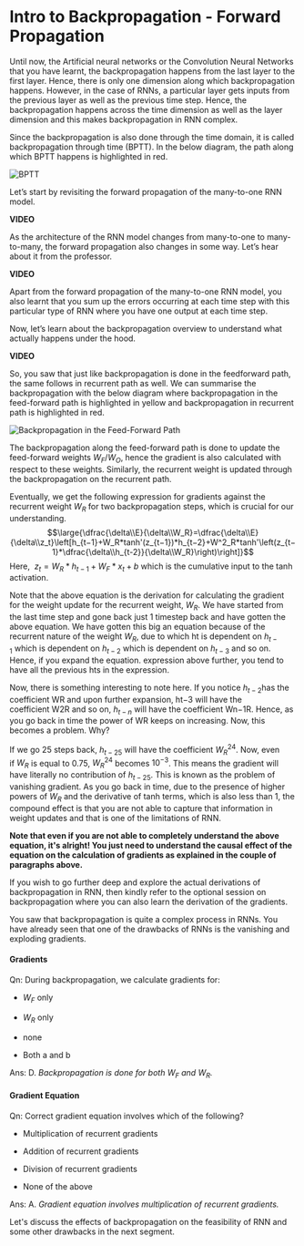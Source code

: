 # Intro to Backpropagation - Forward Propagation

Until now, the Artificial neural networks or the Convolution Neural Networks that you have learnt, the backpropagation happens from the last layer to the first layer. Hence, there is only one dimension along which backpropagation happens. However, in the case of RNNs, a particular layer gets inputs from the previous layer as well as the previous time step. Hence, the backpropagation happens across the time dimension as well as the layer dimension and this makes backpropagation in RNN complex.

Since the backpropagation is also done through the time domain, it is called backpropagation through time (BPTT). In the below diagram, the path along which BPTT happens is highlighted in red.

![BPTT](https://i.ibb.co/K2Xyhm7/BPTT.png)

Let’s start by revisiting the forward propagation of the many-to-one RNN model.

**VIDEO**

As the architecture of the RNN model changes from many-to-one to many-to-many, the forward propagation also changes in some way. Let’s hear about it from the professor.

**VIDEO**

Apart from the forward propagation of the many-to-one RNN model, you also learnt that you sum up the errors occurring at each time step with this particular type of RNN where you have one output at each time step.

Now, let’s learn about the backpropagation overview to understand what actually happens under the hood.

**VIDEO**

So, you saw that just like backpropagation is done in the feedforward path, the same follows in recurrent path as well. We can summarise the backpropagation with the below diagram where backpropagation in the feed-forward path is highlighted in yellow and backpropagation in recurrent path is highlighted in red.

![Backpropagation in the Feed-Forward Path](https://i.ibb.co/HqMxyM3/Backpropagation-in-the-Feed-Forward-Path.png)

The backpropagation along the feed-forward path is done to update the feed-forward weights $W_F/W_O$, hence the gradient is also calculated with respect to these weights. Similarly, the recurrent weight is updated through the backpropagation on the recurrent path.

Eventually, we get the following expression for gradients against the recurrent weight $W_R$ for two backpropagation steps, which is crucial for our understanding.
$$\large{\dfrac{\delta\\E}{\delta\\W_R}=\dfrac{\delta\\E}{\delta\\z_t}\left[h_{t−1}+W_R*tanh'(z_{t−1})*h_{t−2}+W^2_R*tanh'\left(z_{t−1}*\dfrac{\delta\\h_{t-2}}{\delta\\W_R}\right)\right]}$$
Here,  $z_t=W_R*h_{t−1}+W_F*x_t+b$ which is the cumulative input to the tanh activation.

Note that the above equation is the derivation for calculating the gradient for the weight update for the recurrent weight, $W_R$. We have started from the last time step and gone back just 1 timestep back and have gotten the above equation. We have gotten this big an equation because of the recurrent nature of the weight $W_R$, due to which ht is dependent on $h_{t−1}$ which is dependent on $h_{t−2}$ which is dependent on $h_{t−3}$ and so on. Hence, if you expand the equation. expression above further, you tend to have all the previous hts in the expression.

Now, there is something interesting to note here. If you notice $h_{t−2}$has the coefficient WR and upon further expansion, ht−3 will have the coefficient W2R and so on, $h_{t−n}$ will have the coefficient Wn−1R. Hence, as you go back in time the power of WR keeps on increasing. Now, this becomes a problem. Why?

If we go 25 steps back, $h_{t−25}$ will have the coefficient $W^{24}_R$. Now, even if $W_R$ is equal to 0.75, $W^{24}_R$ becomes $10^{−3}$. This means the gradient will have literally no contribution of $h_{t−25}$. This is known as the problem of vanishing gradient. As you go back in time, due to the presence of higher powers of $W_R$ and the derivative of tanh terms, which is also less than 1, the compound effect is that you are not able to capture that information in weight updates and that is one of the limitations of RNN.

**Note that even if you are not able to completely understand the above equation, it's alright! You just need to understand the causal effect of the equation on the calculation of gradients as explained in the couple of paragraphs above.**

If you wish to go further deep and explore the actual derivations of backpropagation in RNN, then kindly refer to the optional session on backpropagation where you can also learn the derivation of the gradients. 

You saw that backpropagation is quite a complex process in RNNs. You have already seen that one of the drawbacks of RNNs is the vanishing and exploding gradients.

#### Gradients

Qn: During backpropagation, we calculate gradients for:

- $W_F$ only

- $W_R$ only

- none

- Both a and b

Ans: D. *Backpropagation is done for both $W_F$ and $W_R$.*

#### Gradient Equation

Qn: Correct gradient equation involves which of the following?

- Multiplication of recurrent gradients

- Addition of recurrent gradients

- Division of recurrent gradients

- None of the above

Ans: A. *Gradient equation involves multiplication of recurrent gradients.*

Let's discuss the effects of backpropagation on the feasibility of RNN and some other drawbacks in the next segment.